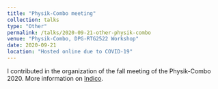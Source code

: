 ```yaml
---
title: "Physik-Combo meeting"
collection: talks
type: "Other"
permalink: /talks/2020-09-21-other-physik-combo
venue: "Physik-Combo, DPG-RTG2522 Workshop"
date: 2020-09-21
location: "Hosted online due to COVID-19"
---
```


I contributed in the organization of the fall meeting of the Physik-Combo 2020.
More information on [Indico](https://indico.tpi.uni-jena.de/event/139/timetable/#20200921).
